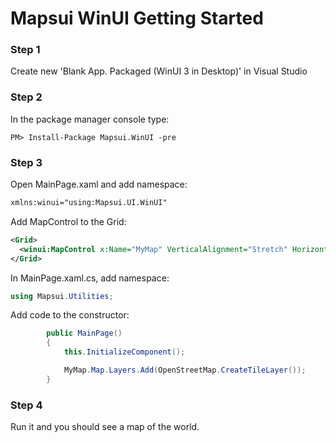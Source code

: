 # Mapsui WinUI Getting Started

### Step 1 

Create new 'Blank App. Packaged (WinUI 3 in Desktop)' in Visual Studio

### Step 2

In the package manager console type:
```console
PM> Install-Package Mapsui.WinUI -pre
```

### Step 3

Open MainPage.xaml and add namespace:

```xml
xmlns:winui="using:Mapsui.UI.WinUI"
```

Add MapControl to the Grid:

```xml
<Grid>
  <winui:MapControl x:Name="MyMap" VerticalAlignment="Stretch" HorizontalAlignment="Stretch" />
</Grid>
```


In MainPage.xaml.cs, add namespace:

```csharp
using Mapsui.Utilities;
```

Add code to the constructor:

```csharp
        public MainPage()
        {
            this.InitializeComponent();

            MyMap.Map.Layers.Add(OpenStreetMap.CreateTileLayer());
        }

```

### Step 4

Run it and you should see a map of the world.
